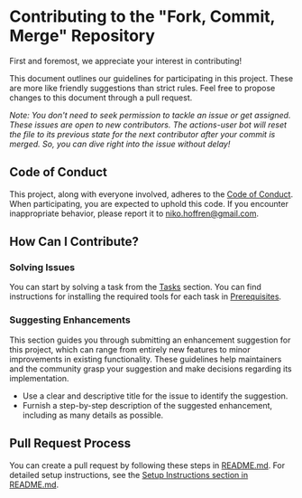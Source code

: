 # Contributing to the "Fork, Commit, Merge" Repository

First and foremost, we appreciate your interest in contributing!

This document outlines our guidelines for participating in this project. These are more like friendly suggestions than strict rules. Feel free to propose changes to this document through a pull request.

_Note: You don't need to seek permission to tackle an issue or get assigned. These issues are open to new contributors. The actions-user bot will reset the file to its previous state for the next contributor after your commit is merged. So, you can dive right into the issue without delay!_

## Code of Conduct

This project, along with everyone involved, adheres to the [Code of Conduct](CODE_OF_CONDUCT.md). When participating, you are expected to uphold this code. If you encounter inappropriate behavior, please report it to [niko.hoffren@gmail.com](mailto:niko.hoffren@gmail.com).

## How Can I Contribute?

### Solving Issues

You can start by solving a task from the [Tasks](README.md#tasks) section. You can find instructions for installing the required tools for each task in [Prerequisites](README.md#prerequisites).

### Suggesting Enhancements

This section guides you through submitting an enhancement suggestion for this project, which can range from entirely new features to minor improvements in existing functionality. These guidelines help maintainers and the community grasp your suggestion and make decisions regarding its implementation.

- Use a clear and descriptive title for the issue to identify the suggestion.
- Furnish a step-by-step description of the suggested enhancement, including as many details as possible.

## Pull Request Process

You can create a pull request by following these steps in [README.md](README.md). For detailed setup instructions, see the [Setup Instructions section in README.md](README.md#setup-instructions).
